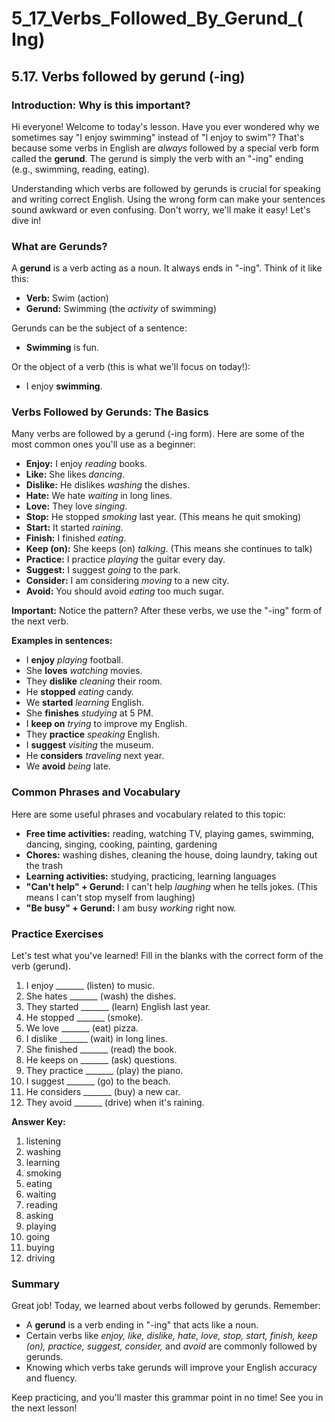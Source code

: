 # 5_17_Verbs_Followed_By_Gerund_( Ing)

## 5.17. Verbs followed by gerund (-ing)

### Introduction: Why is this important?

Hi everyone! Welcome to today's lesson.  Have you ever wondered why we sometimes say "I enjoy swimming" instead of "I enjoy to swim"? That's because some verbs in English are *always* followed by a special verb form called the **gerund**. The gerund is simply the verb with an "-ing" ending (e.g., swimming, reading, eating).

Understanding which verbs are followed by gerunds is crucial for speaking and writing correct English.  Using the wrong form can make your sentences sound awkward or even confusing. Don't worry, we'll make it easy! Let's dive in!

### What are Gerunds?

A **gerund** is a verb acting as a noun. It always ends in "-ing". Think of it like this:

*   **Verb:** Swim (action)
*   **Gerund:** Swimming (the *activity* of swimming)

Gerunds can be the subject of a sentence:

*   **Swimming** is fun.

Or the object of a verb (this is what we'll focus on today!):

*   I enjoy **swimming**.

### Verbs Followed by Gerunds: The Basics

Many verbs are followed by a gerund (-ing form). Here are some of the most common ones you'll use as a beginner:

*   **Enjoy:** I enjoy *reading* books.
*   **Like:**  She likes *dancing*.
*   **Dislike:** He dislikes *washing* the dishes.
*   **Hate:** We hate *waiting* in long lines.
*   **Love:** They love *singing*.
*   **Stop:**  He stopped *smoking* last year. (This means he quit smoking)
*   **Start:** It started *raining*.
*   **Finish:** I finished *eating*.
*   **Keep (on):** She keeps (on) *talking*. (This means she continues to talk)
*   **Practice:** I practice *playing* the guitar every day.
*   **Suggest:** I suggest *going* to the park.
*   **Consider:** I am considering *moving* to a new city.
*   **Avoid:** You should avoid *eating* too much sugar.

**Important:** Notice the pattern? After these verbs, we use the "-ing" form of the next verb.

**Examples in sentences:**

*   I **enjoy** *playing* football.
*   She **loves** *watching* movies.
*   They **dislike** *cleaning* their room.
*   He **stopped** *eating* candy.
*   We **started** *learning* English.
*   She **finishes** *studying* at 5 PM.
*   I **keep on** *trying* to improve my English.
*   They **practice** *speaking* English.
*   I **suggest** *visiting* the museum.
*   He **considers** *traveling* next year.
*   We **avoid** *being* late.

### Common Phrases and Vocabulary

Here are some useful phrases and vocabulary related to this topic:

*   **Free time activities:** reading, watching TV, playing games, swimming, dancing, singing, cooking, painting, gardening
*   **Chores:** washing dishes, cleaning the house, doing laundry, taking out the trash
*   **Learning activities:** studying, practicing, learning languages
*   **"Can't help" + Gerund:** I can't help *laughing* when he tells jokes. (This means I can't stop myself from laughing)
*   **"Be busy" + Gerund:** I am busy *working* right now.

### Practice Exercises

Let's test what you've learned! Fill in the blanks with the correct form of the verb (gerund).

1.  I enjoy _______ (listen) to music.
2.  She hates _______ (wash) the dishes.
3.  They started _______ (learn) English last year.
4.  He stopped _______ (smoke).
5.  We love _______ (eat) pizza.
6.  I dislike _______ (wait) in long lines.
7.  She finished _______ (read) the book.
8.  He keeps on _______ (ask) questions.
9.  They practice _______ (play) the piano.
10. I suggest _______ (go) to the beach.
11. He considers _______ (buy) a new car.
12. They avoid _______ (drive) when it's raining.

**Answer Key:**

1.  listening
2.  washing
3.  learning
4.  smoking
5.  eating
6.  waiting
7.  reading
8.  asking
9.  playing
10. going
11. buying
12. driving

### Summary

Great job! Today, we learned about verbs followed by gerunds. Remember:

*   A **gerund** is a verb ending in "-ing" that acts like a noun.
*   Certain verbs like *enjoy, like, dislike, hate, love, stop, start, finish, keep (on), practice, suggest, consider,* and *avoid* are commonly followed by gerunds.
*   Knowing which verbs take gerunds will improve your English accuracy and fluency.

Keep practicing, and you'll master this grammar point in no time! See you in the next lesson!
